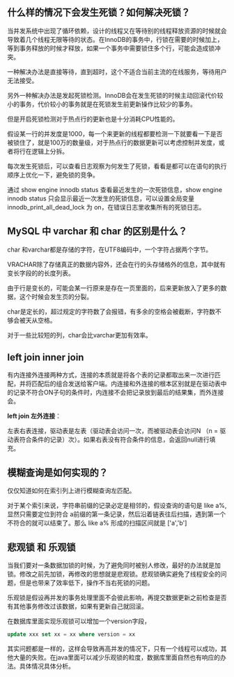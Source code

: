 ## 什么样的情况下会发生死锁？如何解决死锁？

当并发系统中出现了循环依赖，设计的线程又在等待别的线程释放资源的时候就会导致着几个线程无限等待的状态。在InnoDB的事务中，行锁在需要的时候加上，等到事务释放的时候才释放，如果一个事务中需要锁住多个行，可能会造成锁冲突。

一种解决办法是直接等待，直到超时，这个不适合当前主流的在线服务，等待用户无法接受。

另外一种解决办法是发起死锁检测。InnoDB会在发生死锁的时候主动回滚代价较小的事务，代价较小的事务就是在死锁发生前更新操作比较少的事务。

但是开启死锁检测对于热点行的更新也是十分消耗CPU性能的。

假设某一行的并发度是1000，每一个来更新的线程都要检测一下就要看一下是否被锁住了，就是100万的数量级，对于热点行的数据更新可以考虑控制并发度，或者将行在逻辑上分拆。

每次发生死锁后，可以查看日志观察为何发生了死锁，看看是都可以在语句的执行顺序上优化一下，避免锁的竞争。

通过 show engine innodb status 查看最近发生的一次死锁信息，show engine innodb status 只会显示最近一次发生的死锁信息，可以设置全局变量 innodb_print_all_dead_lock 为 on，在错误日志里收集所有的死锁日志。

## MySQL 中 varchar 和 char 的区别是什么？

char 和varchar都是存储的字符，在UTF8编码中，一个字符占据两个字节。

VRACHAR除了存储真正的数据内容外，还会在行的头存储格外的信息，其中就有变长字段的的长度列表。

由于行是变长的，可能会某一行原来是存在一页里面的，后来更新放入了更多的数据，这个时候会发生页的分裂。

char是定长的，超过规定的字符数了会报错，有多余的空格会被截断，字符数不够会被天从空格。

对于一些比较短的列，char会比varchar更加有效率。

## left join inner join

有内连接外连接两种方式，连接的本质就是将各个表的记录都取出来一次进行匹配，并将匹配后的组合发送给客户端。内连接和外连接的根本区别就是在驱动表中的记录不符合ON子句的条件时，内连接不会把记录放到最后的结果集，而外连接会。

**left join 左外连接**：

左表右表连接，驱动表是左表（驱动表会访问一次，而被驱动表会访问N （n = 驱动表符合条件的记录）次）。如果右表没有符合条件的信息，会返回null进行填充。

## 模糊查询是如何实现的？

仅仅知道如何在索引列上进行模糊查询左匹配。

对于某个索引来说，字符串前缀的记录必定是相邻的，假设查询的语句是 like a%,显然只需要定位到符合 a前缀的第一条记录，然后沿着链表往后扫描，遇到第一个不符合的就可以结束了。那么 like a% 形成的扫描区间就是 ['a','b']

## 悲观锁 和 乐观锁

当我们要对一条数据加锁的时候，为了避免同时被别人修改，最好的办法就是加锁。修改之前先加锁，再修改的思想就是悲观锁。悲观锁确实避免了线程安全的问题，但是也带来了效率低下，操作不当右死锁的问题。

乐观锁是假设再并发的事务处理里面不会彼此影响，再提交数据更新之前检查是否有其他事务修改过该数据，如果有更新自己就回滚。

在数据库里面实现乐观锁可以增加一个version字段，

```sql
update xxx set xx = xx where version = xx
```

其实问题都是一样的，这样会导致再高并发的情况下，只有一个线程可以成功，其他大量的失败。在java里面可以减少乐观锁的粒度，数据库里面自然也有响应的办法。具体情况具体分析。